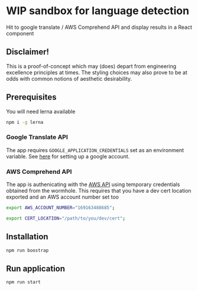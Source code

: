 # WIP sandbox for language detection


Hit to google translate / AWS Comprehend API and display results in a React component

## Disclaimer!
This is a proof-of-concept which may (does) depart from engineering excellence principles at times. The styling choices may also prove to be at odds with common notions of aesthetic desirability.

## Prerequisites

You will need lerna available

```bash
npm i -g lerna
```

### Google Translate API

The app requires `GOOGLE_APPLICATION_CREDENTIALS` set as an environment variable.
See [here](https://cloud.google.com/translate/docs/quickstart) for setting up a google account.

### AWS Comprehend API

The app is authenicating with the [AWS API](https://aws.amazon.com/comprehend) using temporary credentials obtained from the wormhole. This requires that you have a dev cert location exported and an AWS account number set too

```bash
export AWS_ACCOUNT_NUMBER="169163488685";

export CERT_LOCATION="/path/to/you/dev/cert";
```

## Installation

```bash
npm run boostrap
```

## Run application

```bash
npm run start
```
